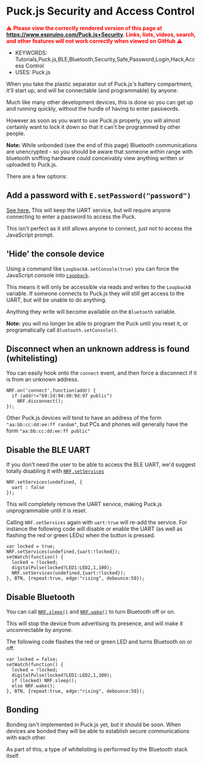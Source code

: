 <!--- Copyright (c) 2016 Gordon Williams, Pur3 Ltd. See the file LICENSE for copying permission. -->
Puck.js Security and Access Control
===================================

<span style="color:red">:warning: **Please view the correctly rendered version of this page at https://www.espruino.com/Puck.js+Security. Links, lists, videos, search, and other features will not work correctly when viewed on GitHub** :warning:</span>

* KEYWORDS: Tutorials,Puck.js,BLE,Bluetooth,Security,Safe,Password,Login,Hack,Access Control
* USES: Puck.js

When you take the plastic separator out of Puck.js's battery compartment, it'll
start up, and will be connectable (and programmable) by anyone.

Much like many other development devices, this is done so you can get up and
running quickly, without the hurdle of having to enter passwords.

However as soon as you want to use Puck.js properly, you will almost certainly
want to lock it down so that it can't be programmed by other people.

**Note:** While unbonded (see the end of this page) Bluetooth communications
are unencrypted - so you should be aware that someone within range with
bluetooth sniffing hardware could conceivably view anything written or
uploaded to Puck.js.

There are a few options:


## Add a password with `E.setPassword("password")`

[See here.](http://www.espruino.com/Reference#l_E_setPassword) This will keep
the UART service, but will require anyone connecting to enter a password to
access the Puck.

This isn't perfect as it still allows anyone to connect, just not to access
the JavaScript prompt.


## 'Hide' the console device

Using a command like `LoopbackA.setConsole(true)` you can force the JavaScript
console into [`Loopback`](http://www.espruino.com/Reference#l__global_LoopbackA).

This means it will only be accessible via reads and writes to the `LoopbackB`
variable. If someone connects to Puck.js they will still get access to the UART,
but will be unable to do anything.

Anything they write will become available on the `Bluetooth` variable.

**Note:** you will no longer be able to program the Puck until you reset it,
or programatically call `Bluetooth.setConsole()`.


## Disconnect when an unknown address is found (whitelisting)

You can easily hook onto the `connect` event, and then force a disconnect if
it is from an unknown address.

```
NRF.on('connect',function(addr) {
  if (addr!="69:2d:94:d0:9d:97 public")
    NRF.disconnect();
});
```

Other Puck.js devices will tend to have an address of the form `"aa:bb:cc:dd:ee:ff random"`,
but PCs and phones will generally have the form `"aa:bb:cc:dd:ee:ff public"`

## Disable the BLE UART

If you don't need the user to be able to access the BLE UART, we'd suggest
totally disabling it with [`NRF.setServices`](http://www.espruino.com/Reference#l_NRF_setServices)

```
NRF.setServices(undefined, {
  uart : false
});
```

This will completely remove the UART service, making Puck.js unprogrammable
until it is reset.

Calling `NRF.setServices` again with `uart:true` will re-add the service. For
instance the following code will disable or enable the UART (as well as flashing
the red or green LEDs) when the button is pressed.

```
var locked = true;
NRF.setServices(undefined,{uart:!locked}­);
setWatch(function() {
  locked = !locked;
  digitalPulse(locked?LED1:LED2,1,100);
  NRF.setServices(undefined,{uart:!locked}­);
}, BTN, {repeat:true, edge:"rising", debounce:50});
```


## Disable Bluetooth

You can call [`NRF.sleep()`](http://www.espruino.com/Reference#l_NRF_sleep) and
[`NRF.wake()`](http://www.espruino.com/Reference#l_NRF_wake) to turn Bluetooth
off or on.

This will stop the device from advertising its presence, and will make it
unconnectable by anyone.

The following code flashes the red or green LED and turns Bluetooth on or
off.

```
var locked = false;
setWatch(function() {
  locked = !locked;
  digitalPulse(locked?LED1:LED2,1,100);
  if (locked) NRF.sleep();
  else NRF.wake();
}, BTN, {repeat:true, edge:"rising", debounce:50});
```


## Bonding

Bonding isn't implemented in Puck.js yet, but it should be soon. When devices
are bonded they will be able to establish secure communications with each
other.

As part of this, a type of whitelisting is performed by the Bluetooth
stack itself.
